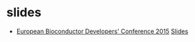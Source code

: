 # slides

* [European Bioconductor Developers' Conference 2015](https://sites.google.com/site/eurobioc2015/) [Slides](https://github.com/zhilongjia/slides/blob/master/eurobioc2015_FlashlightII_cogena_ZhilongJia.pdf)

